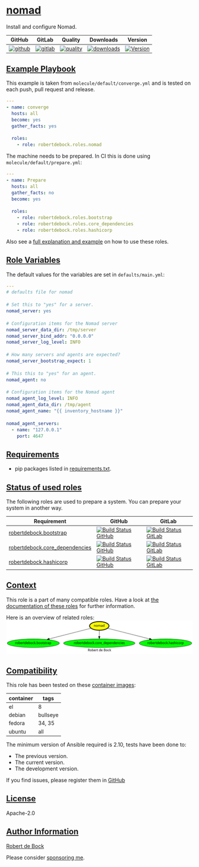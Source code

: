 # [nomad](#nomad)

Install and configure Nomad.

|GitHub|GitLab|Quality|Downloads|Version|
|------|------|-------|---------|-------|
|[![github](https://github.com/robertdebock/ansible-role-nomad/workflows/Ansible%20Molecule/badge.svg)](https://github.com/robertdebock/ansible-role-nomad/actions)|[![gitlab](https://gitlab.com/robertdebock/ansible-role-nomad/badges/master/pipeline.svg)](https://gitlab.com/robertdebock/ansible-role-nomad)|[![quality](https://img.shields.io/ansible/quality/51615)](https://galaxy.ansible.com/robertdebock/nomad)|[![downloads](https://img.shields.io/ansible/role/d/51615)](https://galaxy.ansible.com/robertdebock/nomad)|[![Version](https://img.shields.io/github/release/robertdebock/ansible-role-nomad.svg)](https://github.com/robertdebock/ansible-role-nomad/releases/)|

## [Example Playbook](#example-playbook)

This example is taken from `molecule/default/converge.yml` and is tested on each push, pull request and release.
```yaml
---
- name: converge
  hosts: all
  become: yes
  gather_facts: yes

  roles:
    - role: robertdebock.roles.nomad
```

The machine needs to be prepared. In CI this is done using `molecule/default/prepare.yml`:
```yaml
---
- name: Prepare
  hosts: all
  gather_facts: no
  become: yes

  roles:
    - role: robertdebock.roles.bootstrap
    - role: robertdebock.roles.core_dependencies
    - role: robertdebock.roles.hashicorp
```

Also see a [full explanation and example](https://robertdebock.nl/how-to-use-these-roles.html) on how to use these roles.

## [Role Variables](#role-variables)

The default values for the variables are set in `defaults/main.yml`:
```yaml
---
# defaults file for nomad

# Set this to "yes" for a server.
nomad_server: yes

# Configuration items for the Nomad server
nomad_server_data_dir: /tmp/server
nomad_server_bind_addr: "0.0.0.0"
nomad_server_log_level: INFO

# How many servers and agents are expected?
nomad_server_bootstrap_expect: 1

# This this to "yes" for an agent.
nomad_agent: no

# Configuration items for the Nomad agent
nomad_agent_log_level: INFO
nomad_agent_data_dir: /tmp/agent
nomad_agent_name: "{{ inventory_hostname }}"

nomad_agent_servers:
  - name: "127.0.0.1"
    port: 4647
```

## [Requirements](#requirements)

- pip packages listed in [requirements.txt](https://github.com/robertdebock/ansible-role-nomad/blob/master/requirements.txt).

## [Status of used roles](#status-of-requirements)

The following roles are used to prepare a system. You can prepare your system in another way.

| Requirement | GitHub | GitLab |
|-------------|--------|--------|
|[robertdebock.bootstrap](https://galaxy.ansible.com/robertdebock/bootstrap)|[![Build Status GitHub](https://github.com/robertdebock/ansible-role-bootstrap/workflows/Ansible%20Molecule/badge.svg)](https://github.com/robertdebock/ansible-role-bootstrap/actions)|[![Build Status GitLab ](https://gitlab.com/robertdebock/ansible-role-bootstrap/badges/master/pipeline.svg)](https://gitlab.com/robertdebock/ansible-role-bootstrap)|
|[robertdebock.core_dependencies](https://galaxy.ansible.com/robertdebock/core_dependencies)|[![Build Status GitHub](https://github.com/robertdebock/ansible-role-core_dependencies/workflows/Ansible%20Molecule/badge.svg)](https://github.com/robertdebock/ansible-role-core_dependencies/actions)|[![Build Status GitLab ](https://gitlab.com/robertdebock/ansible-role-core_dependencies/badges/master/pipeline.svg)](https://gitlab.com/robertdebock/ansible-role-core_dependencies)|
|[robertdebock.hashicorp](https://galaxy.ansible.com/robertdebock/hashicorp)|[![Build Status GitHub](https://github.com/robertdebock/ansible-role-hashicorp/workflows/Ansible%20Molecule/badge.svg)](https://github.com/robertdebock/ansible-role-hashicorp/actions)|[![Build Status GitLab ](https://gitlab.com/robertdebock/ansible-role-hashicorp/badges/master/pipeline.svg)](https://gitlab.com/robertdebock/ansible-role-hashicorp)|

## [Context](#context)

This role is a part of many compatible roles. Have a look at [the documentation of these roles](https://robertdebock.nl/) for further information.

Here is an overview of related roles:
![dependencies](https://raw.githubusercontent.com/robertdebock/ansible-role-nomad/png/requirements.png "Dependencies")

## [Compatibility](#compatibility)

This role has been tested on these [container images](https://hub.docker.com/u/robertdebock):

|container|tags|
|---------|----|
|el|8|
|debian|bullseye|
|fedora|34, 35|
|ubuntu|all|

The minimum version of Ansible required is 2.10, tests have been done to:

- The previous version.
- The current version.
- The development version.



If you find issues, please register them in [GitHub](https://github.com/robertdebock/ansible-role-nomad/issues)

## [License](#license)

Apache-2.0

## [Author Information](#author-information)

[Robert de Bock](https://robertdebock.nl/)

Please consider [sponsoring me](https://github.com/sponsors/robertdebock).
